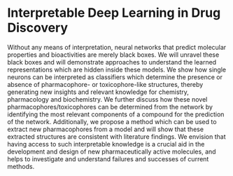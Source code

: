 # Interpretable Deep Learning in Drug Discovery

Without any means of interpretation, neural networks that predict molecular properties and bioactivities are merely black boxes.
We will unravel these black boxes and will demonstrate approaches to understand the learned representations which are hidden 
inside these models. We show how single neurons can be interpreted as classifiers which determine the presence or absence of 
pharmacophore- or toxicophore-like structures, thereby generating new insights and relevant knowledge for chemistry, pharmacology 
and biochemistry. We further discuss how these novel pharmacophores/toxicophores can be determined from the network by identifying 
the most relevant components of a compound for the prediction of the network. Additionally, we propose a method which can be used 
to extract new pharmacophores from a model and will show that these extracted structures are consistent with literature findings.
We envision that having access to such interpretable knowledge is a crucial aid in the development and design of new 
pharmaceutically active molecules, and helps to investigate and understand failures and successes of current methods.
